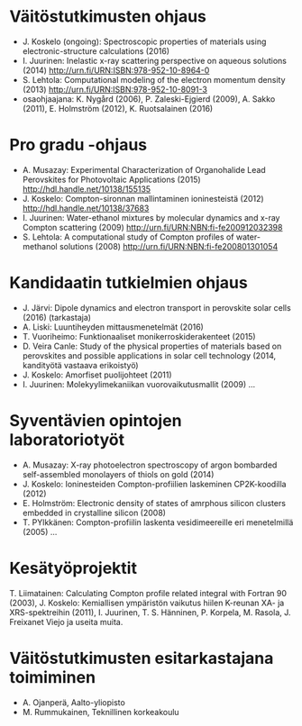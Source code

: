 # Väitöstutkimusten ohjaus
- J. Koskelo (ongoing): Spectroscopic properties of materials using electronic-structure calculations (2016)
- I. Juurinen: Inelastic x-ray scattering perspective on aqueous solutions (2014) http://urn.fi/URN:ISBN:978-952-10-8964-0
- S. Lehtola: Computational modeling of the electron momentum density (2013) http://urn.fi/URN:ISBN:978-952-10-8091-3
- osaohjaajana: K. Nygård (2006), P. Zaleski-Ejgierd (2009), A. Sakko (2011), E. Holmström (2012), K. Ruotsalainen (2016)

# Pro gradu -ohjaus
- A. Musazay: Experimental Characterization of Organohalide Lead Perovskites for Photovoltaic Applications (2015) http://hdl.handle.net/10138/155135
- J. Koskelo: Compton-sironnan mallintaminen ioninesteistä (2012) http://hdl.handle.net/10138/37683
- I. Juurinen: Water-ethanol mixtures by molecular dynamics and x-ray Compton scattering (2009) http://urn.fi/URN:NBN:fi-fe200912032398
- S. Lehtola: A computational study of Compton profiles of water-methanol solutions (2008) http://urn.fi/URN:NBN:fi-fe200801301054

# Kandidaatin tutkielmien ohjaus
- J. Järvi: Dipole dynamics and electron transport in perovskite solar cells (2016) (tarkastaja)
- A. Liski: Luuntiheyden mittausmenetelmät (2016)
- T. Vuoriheimo: Funktionaaliset monikerroskiderakenteet (2015)
- D. Veira Canle: Study of the physical properties of materials based on perovskites and possible applications in solar cell technology (2014, kandityötä vastaava erikoistyö)
- J. Koskelo: Amorfiset puolijohteet (2011)
- I. Juurinen: Molekyylimekaniikan vuorovaikutusmallit (2009)
...

# Syventävien opintojen laboratoriotyöt
- A. Musazay: X-ray photoelectron spectroscopy of argon bombarded self-assembled monolayers of thiols on gold (2014)
- J. Koskelo: Ioninesteiden Compton-profiilien laskeminen CP2K-koodilla (2012)
- E. Holmström: Electronic density of states of amrphous silicon clusters embedded in crystalline silicon (2008)
- T. PYlkkänen: Compton-profiilin laskenta vesidimeereille eri menetelmillä (2005)
...

# Kesätyöprojektit
T. Liimatainen: Calculating Compton profile related integral with Fortran 90 (2003), J. Koskelo: Kemiallisen ympäristön vaikutus hiilen K-reunan XA- ja XRS-spektreihin (2011), I. Juurinen, T. S. Hänninen, P. Korpela, M. Rasola, J. Freixanet Viejo ja useita muita.   

# Väitöstutkimusten esitarkastajana toimiminen
- A. Ojanperä, Aalto-yliopisto
- M. Rummukainen, Teknillinen korkeakoulu


